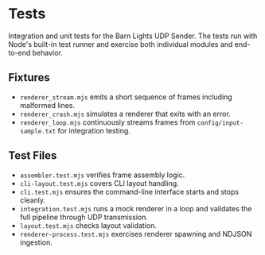 # Tests

Integration and unit tests for the Barn Lights UDP Sender. The tests run with Node's built-in test runner and exercise both individual modules and end-to-end behavior.

## Fixtures
- `renderer_stream.mjs` emits a short sequence of frames including malformed lines.
- `renderer_crash.mjs` simulates a renderer that exits with an error.
- `renderer_loop.mjs` continuously streams frames from `config/input-sample.txt` for integration testing.

## Test Files
- `assembler.test.mjs` verifies frame assembly logic.
- `cli-layout.test.mjs` covers CLI layout handling.
- `cli.test.mjs` ensures the command-line interface starts and stops cleanly.
- `integration.test.mjs` runs a mock renderer in a loop and validates the full pipeline through UDP transmission.
- `layout.test.mjs` checks layout validation.
- `renderer-process.test.mjs` exercises renderer spawning and NDJSON ingestion.
